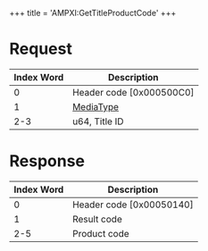 +++
title = 'AMPXI:GetTitleProductCode'
+++

# Request

| Index Word | Description                                           |
|------------|-------------------------------------------------------|
| 0          | Header code \[0x000500C0\]                            |
| 1          | [MediaType](Filesystem_services#MediaType "wikilink") |
| 2-3        | u64, Title ID                                         |

# Response

| Index Word | Description                |
|------------|----------------------------|
| 0          | Header code \[0x00050140\] |
| 1          | Result code                |
| 2-5        | Product code               |
